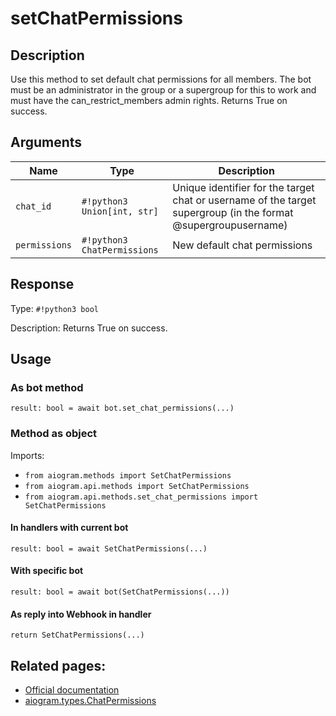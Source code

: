 # setChatPermissions

## Description

Use this method to set default chat permissions for all members. The bot must be an administrator in the group or a supergroup for this to work and must have the can_restrict_members admin rights. Returns True on success.


## Arguments

| Name | Type | Description |
| - | - | - |
| `chat_id` | `#!python3 Union[int, str]` | Unique identifier for the target chat or username of the target supergroup (in the format @supergroupusername) |
| `permissions` | `#!python3 ChatPermissions` | New default chat permissions |



## Response

Type: `#!python3 bool`

Description: Returns True on success.


## Usage

### As bot method

```python3
result: bool = await bot.set_chat_permissions(...)
```

### Method as object

Imports:

- `from aiogram.methods import SetChatPermissions`
- `from aiogram.api.methods import SetChatPermissions`
- `from aiogram.api.methods.set_chat_permissions import SetChatPermissions`

#### In handlers with current bot
```python3
result: bool = await SetChatPermissions(...)
```

#### With specific bot
```python3
result: bool = await bot(SetChatPermissions(...))
```
#### As reply into Webhook in handler
```python3
return SetChatPermissions(...)
```


## Related pages:

- [Official documentation](https://core.telegram.org/bots/api#setchatpermissions)
- [aiogram.types.ChatPermissions](../types/chat_permissions.md)
